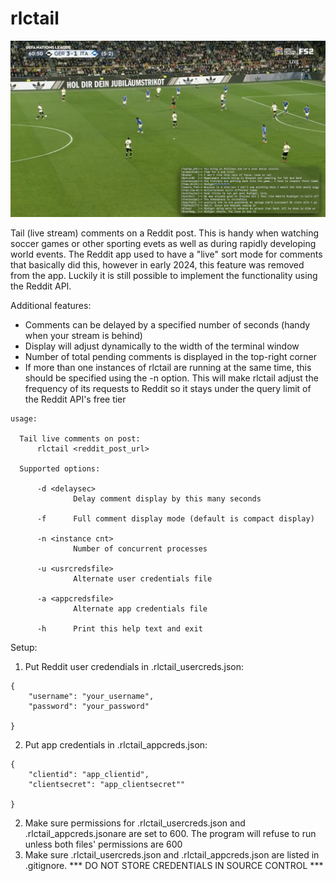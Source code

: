 # rlctail

![Screenshot of rlctail printing Reddit comments while a soccer game is being watched on the screen](screenshot.png)

Tail (live stream) comments on a Reddit post. This is handy when watching
soccer games or other sporting evets as well as during rapidly developing world
events.  The Reddit app used to have a "live" sort mode for comments that
basically did this, however in early 2024, this feature was removed from the
app. Luckily it is still possible to implement the functionality using the
Reddit API.

Additional features:
* Comments can be delayed by a specified number of seconds (handy when your
stream is behind) 
* Display will adjust dynamically to the width of the terminal window
* Number of total pending comments is displayed in the top-right corner
* If more than one instances of rlctail are running at the same time, this
should be specified using the -n option. This will make rlctail adjust the
frequency of its requests to Reddit so it stays under the query limit of the
Reddit API's free tier


```
usage:

  Tail live comments on post:
      rlctail <reddit_post_url>

  Supported options:

      -d <delaysec>
              Delay comment display by this many seconds

      -f      Full comment display mode (default is compact display)

      -n <instance cnt>
              Number of concurrent processes

      -u <usrcredsfile>
              Alternate user credentials file

      -a <appcredsfile>
              Alternate app credentials file

      -h      Print this help text and exit
```

Setup:

1) Put Reddit user credendials in .rlctail_usercreds.json:

```
{
    "username": "your_username",
    "password": "your_password"

}
```
2) Put app credentials in .rlctail_appcreds.json:
```
{
    "clientid": "app_clientid",
    "clientsecret": "app_clientsecret""

}
```

2) Make sure permissions for .rlctail_usercreds.json and
   .rlctail_appcreds.jsonare are set to 600. The program
   will refuse to run unless both files' permissions are 600
3) Make sure .rlctail_usercreds.json and .rlctail_appcreds.json are listed
   in .gitignore. *** DO NOT STORE CREDENTIALS IN SOURCE CONTROL ***

